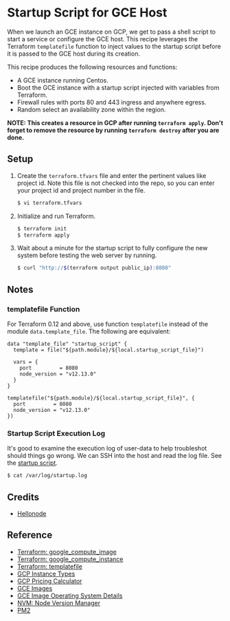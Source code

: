 # Startup Script for GCE Host

When we launch an GCE instance on GCP, we get to pass a shell script to start a service or configure the GCE host. This recipe leverages the Terraform `templatefile` function to inject values to the startup script before it is passed to the GCE host during its creation.

This recipe produces the following resources and functions:

* A GCE instance running Centos.
* Boot the GCE instance with a startup script injected with variables from Terraform.
* Firewall rules with ports 80 and 443 ingress and anywhere egress.
* Random select an availability zone within the region.

**NOTE: This creates a resource in GCP after running `terraform apply`. Don't forget to remove the resource by running `terraform destroy` after you are done.**

## Setup

1. Create the `terraform.tfvars` file and enter the pertinent values like project id. Note this file is not checked into the repo, so you can enter your project id and project number in the file.

   ```bash
   $ vi terraform.tfvars
   ```

1. Initialize and run Terraform.

   ```bash
   $ terraform init
   $ terraform apply
   ```

1. Wait about a minute for the startup script to fully configure the new system before testing the web server by running.

   ```bash
   $ curl "http://$(terraform output public_ip):8080"
   ```

## Notes

### templatefile Function

For Terraform 0.12 and above, use function `templatefile` instead of the module `data.template_file`. The following are equivalent:

```hcl-terraform
data "template_file" "startup_script" {
  template = file("${path.module}/${local.startup_script_file}")

  vars = {
    port         = 8080
    node_version = "v12.13.0"
  }
}
```

```hcl-terraform
templatefile("${path.module}/${local.startup_script_file}", {
  port         = 8080
  node_version = "v12.13.0"
})
```

### Startup Script Execution Log

It's good to examine the execution log of user-data to help troubleshot should things go wrong. We can SSH into the host and read the log file. See the [startup script](startup.sh).

```bash
$ cat /var/log/startup.log
``` 

## Credits

* [Hellonode](https://github.com/GoogleCloudPlatform/container-engine-samples/blob/master/hellonode/server.js)

## Reference

* [Terraform: google_compute_image](https://www.terraform.io/docs/providers/google/r/compute_image.html)
* [Terraform: google_compute_instance](https://www.terraform.io/docs/providers/google/r/compute_instance.html)
* [Terraform: templatefile](https://www.terraform.io/docs/configuration/functions/templatefile.html)
* [GCP Instance Types](https://cloud.google.com/compute/docs/machine-types)
* [GCP Pricing Calculator](https://cloud.google.com/products/calculator)
* [GCE Images](https://cloud.google.com/compute/docs/images)
* [GCE Image Operating System Details](https://cloud.google.com/compute/docs/images/os-details)
* [NVM: Node Version Manager](https://github.com/nvm-sh/nvm)
* [PM2](https://github.com/Unitech/pm2)
